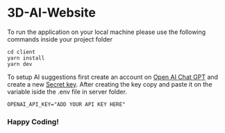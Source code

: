 # 3D-AI-Website

To run the application on your local machine please use the following commands inside your project folder
```
cd client
yarn install
yarn dev
```

To setup AI suggestions first create an account on [Open AI Chat GPT](https://platform.openai.com/) and create a new [Secret key](https://platform.openai.com/account/api-keys).
After creating the key copy and paste it on the variable iside the .env file in server folder.

```
OPENAI_API_KEY="ADD YOUR API KEY HERE"
```
### Happy Coding!
